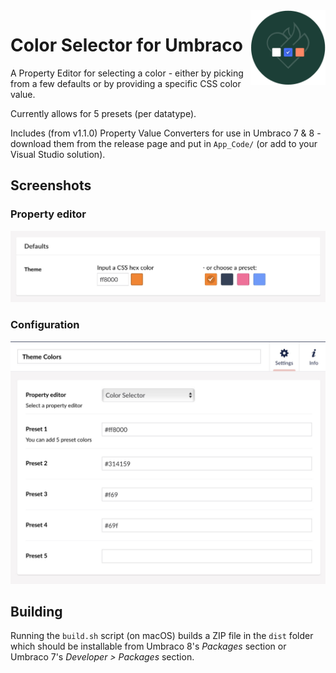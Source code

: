 <img align="right" src="images/colorselector-icon.png" width="120" height="120" alt="Three color swatches (white, blue and orange) on top of the Vokseværk 'fire-heart' logo" />

# Color Selector for Umbraco

A Property Editor for selecting a color - either by picking from a few defaults
or by providing a specific CSS color value.

Currently allows for 5 presets (per datatype).

Includes (from v1.1.0) Property Value Converters for use in Umbraco 7 & 8 -
download them from the release page and put in `App_Code/`
(or add to your Visual Studio solution).

## Screenshots

### Property editor

![Property Screen](images/property-screen.jpg)

### Configuration

![Config Screen](images/config-screen.jpg)


## Building

Running the `build.sh` script (on macOS) builds a ZIP file in the `dist` folder which
should be installable from Umbraco 8's _Packages_ section or
Umbraco 7's _Developer > Packages_ section.
